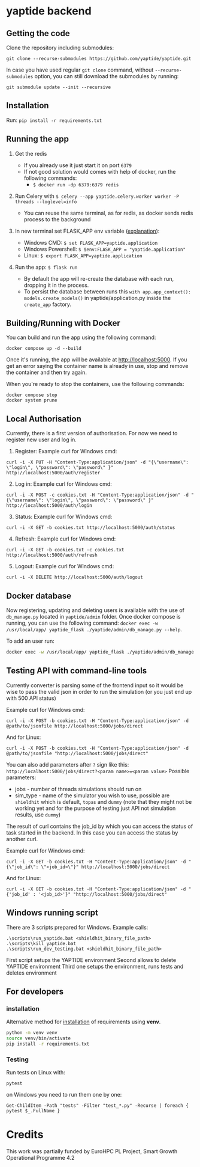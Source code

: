 # yaptide backend

## Getting the code

Clone the repository including submodules:

```shell
git clone --recurse-submodules https://github.com/yaptide/yaptide.git
```

In case you have used regular `git clone` command, without `--recurse-submodules` option, you can still download the submodules by running:

```shell
git submodule update --init --recursive
```

## Installation

Run: `pip install -r requirements.txt`


## Running the app

1. Get the redis

    - If you already use it just start it on port `6379`
    - If not good solution would comes with help of docker, run the following commands:
      - `$ docker run -dp 6379:6379 redis`

2. Run Celery with `$ celery --app yaptide.celery.worker worker -P threads --loglevel=info`

    - You can reuse the same terminal, as for redis, as docker sends redis process to the background

3. In new terminal set FLASK_APP env variable ([explanation](https://flask.palletsprojects.com/en/2.0.x/cli/)):

    - Windows CMD: `$ set FLASK_APP=yaptide.application`
    - Windows Powershell: `$ $env:FLASK_APP = "yaptide.application"`
    - Linux: `$ export FLASK_APP=yaptide.application`

4. Run the app: `$ flask run`

    - By default the app will re-create the database with each run, dropping it in the process.
    - To persist the database between runs this `with app.app_context(): models.create_models()` in yaptide/application.py inside the `create_app` factory.

## Building/Running with Docker

You can build and run the app using the following command:

```shell
docker compose up -d --build
```

Once it's running, the app will be available at [http://localhost:5000](http://localhost:5000). If you get an error saying the container name is already in use, stop and remove the container and then try again.

When you're ready to stop the containers, use the following commands:

```shell
docker compose stop
docker system prune
```

## Local Authorisation

Currently, there is a first version of authorisation. For now we need to register new user and log in.

1. Register:
   Example curl for Windows cmd:

```shell
curl -i -X PUT -H "Content-Type:application/json" -d "{\"username\": \"login\", \"password\": \"password\" }" http://localhost:5000/auth/register
```

2. Log in:
   Example curl for Windows cmd:

```shell
curl -i -X POST -c cookies.txt -H "Content-Type:application/json" -d "{\"username\": \"login\", \"password\": \"password\" }" http://localhost:5000/auth/login
```

3. Status:
   Example curl for Windows cmd:

```shell
curl -i -X GET -b cookies.txt http://localhost:5000/auth/status
```

4. Refresh:
   Example curl for Windows cmd:

```shell
curl -i -X GET -b cookies.txt -c cookies.txt http://localhost:5000/auth/refresh
```

5. Logout:
   Example curl for Windows cmd:

```shell
curl -i -X DELETE http://localhost:5000/auth/logout
```

## Docker database

Now registering, updating and deleting users is available with the use of `db_manage.py` located in `yaptide/admin` folder.
Once docker compose is running, you can use the following command:
`docker exec -w /usr/local/app/ yaptide_flask ./yaptide/admin/db_manage.py --help`.

To add an user run:

```bash
docker exec -w /usr/local/app/ yaptide_flask ./yaptide/admin/db_manage.py add-user admin --password mysecretpassword
```

## Testing API with command-line tools

Currently converter is parsing some of the frontend input so it would be wise to pass the valid json in order to run the simulation (or you just end up with 500 API status)

Example curl for Windows cmd:

```shell
curl -i -X POST -b cookies.txt -H "Content-Type:application/json" -d @path/to/jsonfile http://localhost:5000/jobs/direct
```

And for Linux:

```shell
curl -i -X POST -b cookies.txt -H "Content-Type:application/json" -d @path/to/jsonfile "http://localhost:5000/jobs/direct"
```

You can also add parameters after `?` sign like this: `http://localhost:5000/jobs/direct?<param name>=<param value>`
Possible parameters:

-   jobs - number of threads simulations should run on
-   sim_type - name of the simulator you wish to use, possible are `shieldhit` which is default, `topas` and `dummy` (note that they might not be working yet and for the purpose of testing just API not simulation results, use `dummy`)

The result of curl contains the job_id by which you can access the status of task started in the backend. In this case you can access the status by another curl.

Example curl for Windows cmd:

```shell
curl -i -X GET -b cookies.txt -H "Content-Type:application/json" -d "{\"job_id\": \"<job_id>\"}" http://localhost:5000/jobs/direct
```

And for Linux:

```shell
curl -i -X GET -b cookies.txt -H "Content-Type:application/json" -d "{'job_id' : '<job_id>'}" "http://localhost:5000/jobs/direct"
```

## Windows running script

There are 3 scripts prepared for Windows. Example calls:

```shell
.\scripts\run_yaptide.bat <shieldhit_binary_file_path>
.\scripts\kill_yaptide.bat
.\scripts\run_dev_testing.bat <shieldhit_binary_file_path>
```

First script setups the YAPTIDE environment
Second allows to delete YAPTIDE environment
Third one setups the environment, runs tests and deletes environment

## For developers

### installation

Alternative method for [installation](#installation) of requirements using **venv**.

```bash
python -m venv venv
source venv/bin/activate
pip install -r requirements.txt
```

### Testing

Run tests on Linux with:

```shell
pytest
```

on Windows you need to run them one by one:

```shell
Get-ChildItem -Path "tests" -Filter "test_*.py" -Recurse | foreach { pytest $_.FullName }
```

# Credits

This work was partially funded by EuroHPC PL Project, Smart Growth Operational Programme 4.2
